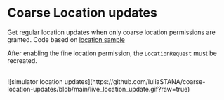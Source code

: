 # Coarse Location updates

Get regular location updates when only coarse location permissions are granted.
Code based on [location sample](https://github.com/android/platform-samples/blob/main/samples/location/src/main/java/com/example/platform/location/locationupdates/LocationUpdatesScreen.kt)

After enabling the fine location permission, the `LocationRequest` must be recreated.

<br />
![simulator location updates](https://github.com/IuliaSTANA/coarse-location-updates/blob/main/live_location_update.gif?raw=true)
<br />